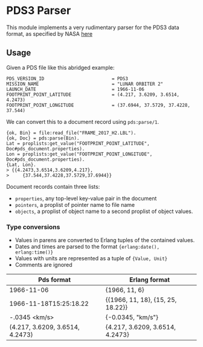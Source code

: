 # PDS3 Parser

This module implements a very rudimentary parser for the PDS3 data format, as
specified by NASA [here](https://pds.nasa.gov/datastandards/pds3/standards/)

## Usage

Given a PDS file like this abridged example:

```
PDS_VERSION_ID                         = PDS3
MISSION_NAME                           = "LUNAR ORBITER 2"
LAUNCH_DATE                            = 1966-11-06
FOOTPRINT_POINT_LATITUDE               = (4.217, 3.6209, 3.6514, 4.2473)
FOOTPRINT_POINT_LONGITUDE              = (37.6944, 37.5729, 37.4228, 37.544)
```

We can convert this to a document record using `pds:parse/1`.

```
{ok, Bin} = file:read_file("FRAME_2017_H2.LBL").
{ok, Doc} = pds:parse(Bin).
Lat = proplists:get_value("FOOTPRINT_POINT_LATITUDE", Doc#pds_document.properties).
Lon = proplists:get_value("FOOTPRINT_POINT_LONGITUDE", Doc#pds_document.properties).
{Lat, Lon}.
> {{4.2473,3.6514,3.6209,4.217},
>     {37.544,37.4228,37.5729,37.6944}}
```

Document records contain three lists:
- `properties`, any top-level key-value pair in the document
- `pointers`, a proplist of pointer name to file name
- `objects`, a proplist of object name to a second proplist of object values.

### Type conversions

- Values in parens are converted to Erlang tuples of the contained values.
- Dates and times are parsed to the format `{erlang:date(), erlang:time()}`
- Values with units are represented as a tuple of `{Value, Unit}`
- Comments are ignored

| Pds format | Erlang format |
|------------|---------------|
| 1966-11-06 | {1966, 11, 6} |
| 1966-11-18T15:25:18.22 | {{1966, 11, 18}, {15, 25, 18.22}} |
| -.0345 <km/s> | {-0.0345, "km/s"} |
| (4.217, 3.6209, 3.6514, 4.2473) | {4.217, 3.6209, 3.6514, 4.2473} |
